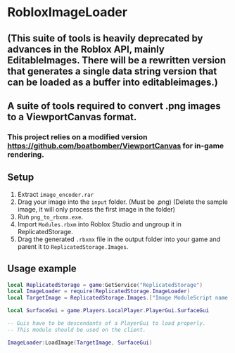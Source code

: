 # RobloxImageLoader

## (This suite of tools is heavily deprecated by advances in the Roblox API, mainly EditableImages. There will be a rewritten version that generates a single data string version that can be loaded as a buffer into editableimages.)

## A suite of tools required to convert .png images to a ViewportCanvas format.
### This project relies on a modified version https://github.com/boatbomber/ViewportCanvas for in-game rendering.

## Setup
1. Extract `image_encoder.rar`
2. Drag your image into the `input` folder. (Must be .png) (Delete the sample image, it will only process the first image in the folder)
3. Run `png_to_rbxmx.exe`.
4. Import `Modules.rbxm` into Roblox Studio and ungroup it in ReplicatedStorage.
5. Drag the generated `.rbxmx` file in the output folder into your game and parent it to `ReplicatedStorage.Images`.

## Usage example
```lua
local ReplicatedStorage = game:GetService("ReplicatedStorage")
local ImageLoader = require(ReplicatedStorage.ImageLoader)
local TargetImage = ReplicatedStorage.Images.["Image ModuleScript name here"]

local SurfaceGui = game.Players.LocalPlayer.PlayerGui.SurfaceGui

-- Guis have to be descendants of a PlayerGui to load properly.
-- This module should be used on the client.

ImageLoader:LoadImage(TargetImage, SurfaceGui)
```
